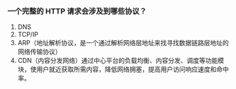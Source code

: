 ### 一个完整的 HTTP 请求会涉及到哪些协议？

  1. DNS
  2. TCP/IP
  3. ARP（地址解析协议，是一个通过解析网络层地址来找寻找数据链路层地址的网络传输协议）
  4. CDN（内容分发网络）通过中心平台的负载均衡、内容分发、调度等功能模块，使用户就近获取所需内容，降低网络拥塞，提高用户访问响应速度和命中率。
